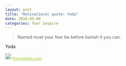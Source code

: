 ```yaml
---
layout: post
title: "Motivational quote: Yoda"
date: 2016-05-08
categories: fear inspire
---
```

> Named must your fear be before banish it you can.

Yoda

<span style="z-index:50;font-size:0.9em;"><img src="https://theysaidso.com/branding/theysaidso.png" height="20" width="20" alt="theysaidso.com"/><a href="https://theysaidso.com" title="Powered by quotes from theysaidso.com" style="color: #9fcc25; margin-left: 4px; vertical-align: middle;">theysaidso.com</a></span>
